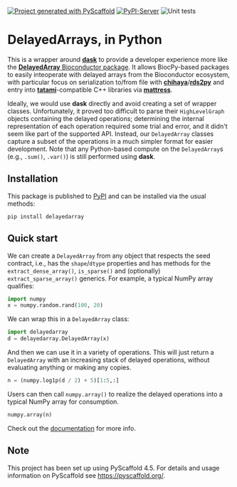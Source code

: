 <!-- These are examples of badges you might want to add to your README:
     please update the URLs accordingly

[![Built Status](https://api.cirrus-ci.com/github/<USER>/DelayedArray.svg?branch=main)](https://cirrus-ci.com/github/<USER>/DelayedArray)
[![ReadTheDocs](https://readthedocs.org/projects/DelayedArray/badge/?version=latest)](https://DelayedArray.readthedocs.io/en/stable/)
[![Coveralls](https://img.shields.io/coveralls/github/<USER>/DelayedArray/main.svg)](https://coveralls.io/r/<USER>/DelayedArray)
[![PyPI-Server](https://img.shields.io/pypi/v/DelayedArray.svg)](https://pypi.org/project/DelayedArray/)
[![Conda-Forge](https://img.shields.io/conda/vn/conda-forge/DelayedArray.svg)](https://anaconda.org/conda-forge/DelayedArray)
[![Monthly Downloads](https://pepy.tech/badge/DelayedArray/month)](https://pepy.tech/project/DelayedArray)
[![Twitter](https://img.shields.io/twitter/url/http/shields.io.svg?style=social&label=Twitter)](https://twitter.com/DelayedArray)
-->

[![Project generated with PyScaffold](https://img.shields.io/badge/-PyScaffold-005CA0?logo=pyscaffold)](https://pyscaffold.org/)
[![PyPI-Server](https://img.shields.io/pypi/v/DelayedArray.svg)](https://pypi.org/project/DelayedArray/)
![Unit tests](https://github.com/BiocPy/DelayedArray/actions/workflows/pypi-test.yml/badge.svg)

# DelayedArrays, in Python

This is a wrapper around [**dask**](https://docs.dask.org/en/stable) 
to provide a developer experience more like the [**DelayedArray** Bioconductor package](https://bioconductor.org/packages/DelayedArray).
It allows BiocPy-based packages to easily inteoperate with delayed arrays from the Bioconductor ecosystem,
with particular focus on serialization to/from file with [**chihaya**](https://github.com/ArtifactDB/chihaya)/[**rds2py**](https://github.com/BiocPy/rds2py)
and entry into [**tatami**](https://github.com/tatami-inc/tatami)-compatible C++ libraries via [**mattress**](https://github.com/BiocPy/mattress).

Ideally, we would use **dask** directly and avoid creating a set of wrapper classes.
Unfortunately, it proved too difficult to parse their `HighLevelGraph` objects containing the delayed operations;
determining the internal representation of each operation required some trial and error, and it didn't seem like part of the supported API.
Instead, our `DelayedArray` classes capture a subset of the operations in a much simpler format for easier development.
Note that any Python-based compute on the `DelayedArray`s (e.g., `.sum()`, `.var()`) is still performed using **dask**.

## Installation

This package is published to [PyPI](https://pypi.org/project/delayedarray/) and can be installed via the usual methods:

```shell
pip install delayedarray
```

## Quick start

We can create a `DelayedArray` from any object that respects the seed contract,
i.e., has the `shape`/`dtype` properties and has methods for the `extract_dense_array()`, `is_sparse()` and (optionally) `extract_sparse_array()` generics.
For example, a typical NumPy array qualifies:

```python
import numpy
x = numpy.random.rand(100, 20)
```

We can wrap this in a `DelayedArray` class:

```python
import delayedarray
d = delayedarray.DelayedArray(x)
```

And then we can use it in a variety of operations.
This will just return a `DelayedArray` with an increasing stack of delayed operations, without evaluating anything or making any copies.

```python
n = (numpy.log1p(d / 2) + 5)[1:5,:]
```

Users can then call `numpy.array()` to realize the delayed operations into a typical NumPy array for consumption.

```python
numpy.array(n)
```

Check out the [documentation](https://biocpy.github.io/DelayedArray/) for more info.

<!-- pyscaffold-notes -->

## Note

This project has been set up using PyScaffold 4.5. For details and usage
information on PyScaffold see https://pyscaffold.org/.
